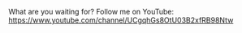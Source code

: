 What are you waiting for? Follow me on YouTube: https://www.youtube.com/channel/UCgqhGs8OtU03B2xfRB98Ntw 
